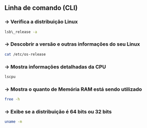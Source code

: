 ## Linha de comando (CLI)

### → **Verifica a distribuição Linux**
```bash 
lsb\_release -a 
```

### → **Descobrir a versão e outras informações do seu Linux**
```bash 
cat /etc/os-release
```

### → **Mostra informações detalhadas da CPU**
```bash 
lscpu
```

### → **Mostra o quanto de Memória RAM está sendo utilizado**
```bash 
free -h
```

### → **Exibe se a distribuição é 64 bits ou 32 bits**
```bash 
uname -m
```
